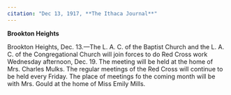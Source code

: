 ```yaml
---
citation: "Dec 13, 1917, **The Ithaca Journal**"
---
```

**Brookton Heights**

Brookton Heights, Dec. 13.—The L. A. C. of the Baptist Church and the L. A. C. of the Congregational Church will join forces to do Red Cross work Wednesday afternoon, Dec. 19. The meeting will be held at the home of Mrs. Charles Mulks. The regular meetings of the Red Cross will continue to be held every Friday. The place of meetings fo the coming month will be with Mrs. Gould at the home of Miss Emily Mills.
